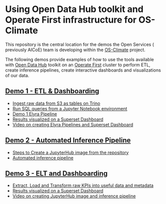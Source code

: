 # Using Open Data Hub toolkit and Operate First infrastructure for OS-Climate

This repository is the central location for the demos the Open Services ( previously AICoE) team is developing within the [OS-Climate](https://github.com/os-climate) project.

The following demos provide examples of how to use the tools available with [Open Data Hub](https://opendatahub.io/) toolkit on an [Operate First](https://www.operate-first.cloud/) cluster to perform ETL, create inference pipelines, create interactive dashboards and visualizations of our data.

## [Demo 1 - ETL & Dashboarding](notebooks/demo1/README.md)

* [Ingest raw data from S3 as tables on Trino](notebooks/demo1/demo1-create-tables.ipynb)
* [Run SQL queries from a Jupyter Notebook environment](notebooks/demo1/demo1-join-tables.ipynb)
* [Demo 1 Elyra Pipeline](https://github.com/os-climate/aicoe-osc-demo/blob/master/notebooks/demo1/demo1.pipeline)
* [Results visualized on a Superset Dashboard](https://superset-secure-odh-superset.apps.odh-cl1.apps.os-climate.org/superset/dashboard/3/)
* [Video on creating Elyra Pipelines and Superset Dashboard](https://youtu.be/TFgsR7UlcHA)


## [Demo 2 - Automated Inference Pipeline](notebooks/demo2/README.md)

* [Steps to Create a JupyterHub image from the repository](notebooks/demo2/README.md#jupyterhub-image-setup-aicoe-ci-thoth)
* [Automated inference pipeline](https://github.com/os-climate/aicoe-osc-demo/blob/master/notebooks/demo2/inference.pipeline)


## [Demo 3 - ELT and Dashboarding](notebooks/demo3/README.md)

* [Extract, Load and Transform raw KPIs into useful data and metadata](notebooks/demo3/README.md)
* [Results visualized on a Superset Dashboard](https://superset-secure-odh-superset.apps.odh-cl1.apps.os-climate.org/superset/dashboard/15)
* [Video on creating JupyterHub image and inference pipeline](https://youtu.be/lGeT615YNlM)
